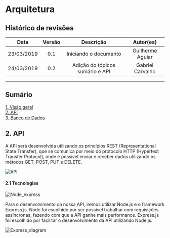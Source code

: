 # Arquitetura

## Histórico de revisões
|   Data   |  Versão  |        Descrição       |          Autor(es)          |
|:--------:|:--------:|:----------------------:|:---------------------------:|
|23/03/2019|   0.1    | Iniciando o documento       |   Guilherme Aguiar  |
|24/03/2019|   0.2    | Adição do tópicos sumário e API |   Gabriel Carvalho  |

-------------------------

## Sumário
[1. Visão geral](#1.-visão) <br>
[2. API](#2.-api) <br>
[3. Banco de Dados](#3.-banco)<br>



## 2. API
A API será desenvolvida utilizando os princípios REST (Representational State Transfer), que se comunica por meio do protocolo HTTP (Hypertext Transfer Protocol), onde é possível enviar e receber dados utilizando os métodos GET, POST, PUT e DELETE.

![API](https://happycoding.io/tutorials/java-server/images/rest-api-1.png)

#### 2.1 Tecnologias

![Node_express](https://cdn-images-1.medium.com/max/730/1*d2zLEjERsrs1Rzk_95QU9A.png)

Para o desenvolvimento da nossa API, iremos utilizar Node.js e o framework Express.js. Node foi escolhido por ser possível trabalhar com requisições assíncronas, fazendo com que a API ganhe mais performance. Express.js foi escolhido por facilitar o desenvolvimento da API utilizando Node.js.

![Express_diagram](https://binariks.com/wp-content/uploads/2017/11/express-js-840x502.png)







